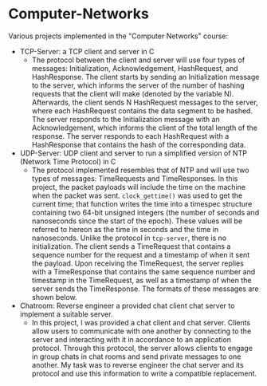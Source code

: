 # Computer-Networks
Various projects implemented in the "Computer Networks" course:

* TCP-Server: a TCP client and server in C
  * The protocol between the client and server will use four types of messages: Initialization, Acknowledgement, HashRequest, and HashResponse. The client starts by sending an Initialization message
  to the server, which informs the server of the number of hashing requests that the client will make (denoted by the variable
  N). Afterwards, the client sends N HashRequest messages to the server,
  where each HashRequest contains the data segment to be hashed. The server responds to the Initialization message with an Acknowledgement,
  which informs the client of the total length of the response. The
  server responds to each HashRequest with a HashResponse that contains
  the hash of the corresponding data.
* UDP-Server: UDP client and server to run a simplified version of NTP (Network Time Protocol) in C
  * The protocol implemented resembles that of NTP and will use two
types of messages: TimeRequests and TimeResponses. In this project,
the packet payloads will include the time on the machine when the
packet was sent. `clock_gettime()` was used to get the current time;
that function writes the time into a timespec structure containing two
64-bit unsigned integers (the number of seconds and nanoseconds since
the start of the epoch). These values will be referred to hereon as
the time in seconds and the time in nanoseconds. Unlike the protocol
in `tcp-server`, there is no initialization. The client sends a
TimeRequest that contains a sequence number for the request and a
timestamp of when it sent the payload. Upon receiving the TimeRequest,
the server replies with a TimeResponse that contains the same sequence
number and timestamp in the TimeRequest, as well as a timestamp of
when the server sends the TimeResponse. The formats of these messages
are shown below.
* Chatroom: Reverse engineer a provided chat client chat server to implement a suitable server.
  * In this project, I was provided a chat client and
chat server. Clients allow users to communicate with one another by
connecting to the server and interacting with it in accordance to an
application protocol. Through this protocol, the server allows clients
to engage in group chats in chat rooms and send private messages to
one another. My task was to reverse engineer the chat server and its protocol
and use this information to write a compatible replacement. 
